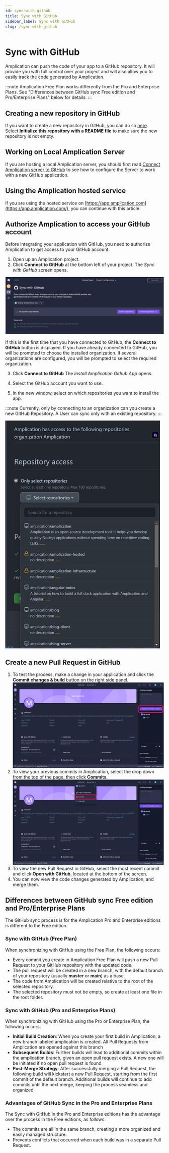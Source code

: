 ```yaml
---
id: sync-with-github
title: Sync with GitHub
sidebar_label: Sync with GitHub
slug: /sync-with-github
---
```


# Sync with GitHub


Amplication can push the code of your app to a GitHub repository. It will provide you with full control over your project and will also allow you to easily track the code generated by Amplication.

:::note
Amplication Free Plan works differently from the Pro and Enterprise Plans. See "Differences between GitHub sync Free edition and Pro/Enterprise Plans" below for details.
::: 

## Creating a new repository in GitHub

If you want to create a new repository in GitHub, you can do so [here](https://github.com/new). Select **Initialize this repository with a README file** to make sure the new repository is not empty.

## Working on Local Amplication Server

If you are hosting a local Amplication server, you should first read [Connect Amplication server to GitHub](https://docs.amplication.com/running-amplication-platform/connect-server-to-github/) to see how to configure the Server to work with a new GitHub application.

## Using the Amplication hosted service

If you are using the hosted service on [https://app.amplication.com](https://app.amplication.com/), you can continue with this article.

## Authorize Amplication to access your GitHub account[](https://docs.amplication.com/sync-with-github/#authorize-amplication-to-access-your-github-account)

Before integrating your application with GitHub, you need to authorize Amplication to get access to your GitHub account.

1. Open up an Amplication project.
2. Click **Connect to GitHub** at the bottom left of your project. The _Sync with GitHub_ screen opens.

![](./assets/sync-with-github/sync-with-github.png)

If this is the first time that you have connected to GitHub, the **Connect to GitHub** button is displayed.
If you have already connected to GitHub, you will be prompted to choose the installed organization. If several organizations are configured, you will be prompted to select the required organization.

3. Click **Connect to GitHub**
   The _Install Amplication Github App_ opens.

4. Select the GitHub account you want to use.
5. In the new window, select on which repositories you want to install the app.

:::note
Currently, only by connecting to an organization can you create a new GitHub Repository. A User can sync only with an existing repository.
:::

![](./assets/sync-with-github/Select-repository-2.png)

## Create a new Pull Request in GitHub

1. To test the process, make a change in your application and click the **Commit changes & build** button on the right side panel.
   ![Amplication service dashboard with "Commit changes & build" button outlined.](./assets/sync-with-github/commit-changes-and-build.png)
2. To view your previous commits in Amplication, select the drop down from the top of the page, then click **Commits**.
   ![Amplication service dashboard with "Commits" button outlined.](./assets/sync-with-github/commits-dropdown.png)
3. To view the new Pull Request in GitHub, select the most recent commit and click **Open with GitHub**, located at the bottom of the screen.
4. You can now view the code changes generated by Amplication, and merge them.

## Differences between GitHub sync Free edition and Pro/Enterprise Plans
The GitHub sync process is for the Amplication Pro and Enterprise editions is different to the Free edition. 

### Sync with GitHub (Free Plan)

When synchronizing with GitHub using the Free Plan, the following occurs: 

- Every commit you create in Amplication Free Plan will push a new Pull Request to your GitHub repository with the updated code.
- The pull request will be created in a new branch, with the default branch of your repository (usually **master** or **main**) as a base.
- The code from Amplication will be created relative to the root of the selected repository.
- The selected repository must not be empty, so create at least one file in the root folder.

### Sync with GitHub (Pro and Enterprise Plans)

When synchronizing with GitHub using the Pro or Enterprise Plan, the following occurs: 

- **Initial Build Creation**: When you create your first build in Amplication, a new branch labeled amplication is created. All Pull Requests from Amplication are opened against this branch
- **Subsequent Builds**: Further builds will lead to additional commits within the amplication branch, given an open pull request exists. A new one will be initiated if no open pull request is found
- **Post-Merge Strategy**: After successfully merging a Pull Request, the following build will kickstart a new Pull Request, starting from the first commit of the default branch. Additional builds will continue to add commits until the next merge, keeping the process seamless and organized

### Advantages of GitHub Sync in the Pro and Enterprise Plans

 The Sync with GitHub in the Pro and Enterprise editions has the advantage over the process in    the Free editions, as follows:

- The commits are all in the same branch, creating a more organized and easily managed structure.
- Prevents conflicts that occurred when each build was in a separate Pull Request.



